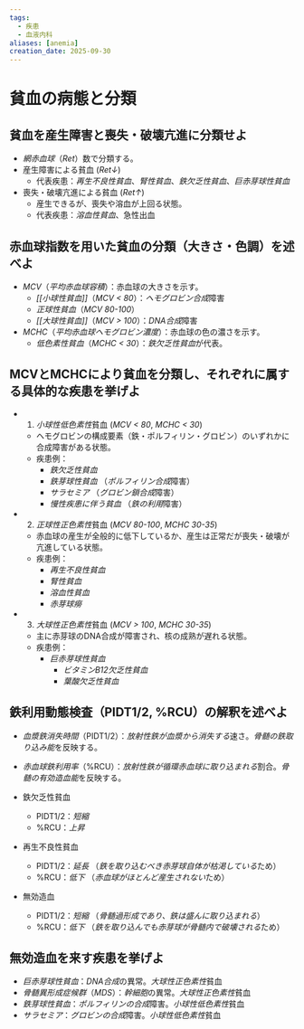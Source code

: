 ```yaml
---
tags:
  - 疾患
  - 血液内科
aliases: [anemia]
creation_date: 2025-09-30
---
```

# 貧血の病態と分類
## 貧血を産生障害と喪失・破壊亢進に分類せよ
- *網赤血球*（*Ret*）数で分類する。
- 産生障害による貧血 (*Ret↓*)
	- 代表疾患：*再生不良性貧血*、*腎性貧血*、*鉄欠乏性貧血*、*巨赤芽球性貧血*
- 喪失・破壊亢進による貧血 (*Ret↑*)
	- 産生できるが、喪失や溶血が上回る状態。
	- 代表疾患：*溶血性貧血*、急性出血

## 赤血球指数を用いた貧血の分類（大きさ・色調）を述べよ
- *MCV*（*平均赤血球容積*）：赤血球の大きさを示す。
	- *[[小球性貧血]]*（*MCV < 80*）：*ヘモグロビン合成*障害
	- *正球性貧血*（*MCV 80-100*）
	- *[[大球性貧血]]*（*MCV > 100*）：*DNA合成*障害
- *MCHC*（*平均赤血球ヘモグロビン濃度*）：赤血球の色の濃さを示す。
	- *低色素性貧血*（*MCHC < 30*）：*鉄欠乏性貧血*が代表。

## MCVとMCHCにより貧血を分類し、それぞれに属する具体的な疾患を挙げよ
- 1. *小球性低色素性*貧血 (*MCV < 80*, *MCHC < 30*)
	- ヘモグロビンの構成要素（鉄・ポルフィリン・グロビン）のいずれかに合成障害がある状態。
	- 疾患例：
		- *鉄欠乏性貧血* 
		- *鉄芽球性貧血* （*ポルフィリン合成*障害）
		- *サラセミア* （*グロビン鎖合成*障害）
		- *慢性疾患に伴う貧血* （*鉄の利用*障害）

- 2. *正球性正色素性*貧血 (*MCV 80-100*, *MCHC 30-35*)
	- 赤血球の産生が全般的に低下しているか、産生は正常だが喪失・破壊が亢進している状態。
	- 疾患例：
		- *再生不良性貧血* 
		- *腎性貧血* 
		- *溶血性貧血* 
		- *赤芽球癆* 

- 3. *大球性正色素性*貧血 (*MCV > 100*, *MCHC 30-35*)
	- 主に赤芽球のDNA合成が障害され、核の成熟が遅れる状態。
	- 疾患例：
		- *巨赤芽球性貧血*
			- *ビタミンB12欠乏性貧血*
			- *葉酸欠乏性貧血*

## 鉄利用動態検査（PIDT1/2, %RCU）の解釈を述べよ
- *血漿鉄消失時間*（PIDT1/2）：*放射性鉄が血漿から消失する*速さ。*骨髄の鉄取り込み能*を反映する。
- *赤血球鉄利用率*（%RCU）：*放射性鉄が循環赤血球に取り込まれる*割合。*骨髄の有効造血能*を反映する。

- 鉄欠乏性貧血
	- PIDT1/2：*短縮* 
	- %RCU：*上昇* 
- 再生不良性貧血
	- PIDT1/2：*延長* （*鉄を取り込むべき赤芽球自体が枯渇している*ため）
	- %RCU：*低下* （*赤血球がほとんど産生されない*ため）
- 無効造血
	- PIDT1/2：*短縮* （*骨髄過形成であり、鉄は盛んに取り込まれる*）
	- %RCU：*低下* （*鉄を取り込んでも赤芽球が骨髄内で破壊される*ため）
## 無効造血を来す疾患を挙げよ
- *巨赤芽球性貧血*：*DNA合成*の異常。*大球性正色素性*貧血
- *骨髄異形成症候群*（*MDS*）：*幹細胞*の異常。*大球性正色素性*貧血
- *鉄芽球性貧血*：*ポルフィリンの合成*障害。*小球性低色素性*貧血
- *サラセミア*：*グロビンの合成*障害。*小球性低色素性*貧血